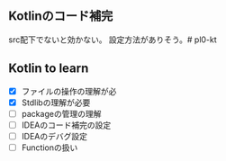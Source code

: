## Kotlinのコード補完
src配下でないと効かない。
設定方法がありそう。# pl0-kt


## Kotlin to learn
- [x] ファイルの操作の理解が必
- [x] Stdlibの理解が必要
- [ ] packageの管理の理解
- [ ] IDEAのコード補完の設定
- [ ] IDEAのデバグ設定   
- [ ] Functionの扱い